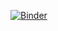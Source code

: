 [![Binder](https://mybinder.org/badge_logo.svg)](https://mybinder.org/v2/gh/karthik/test3/master?urlpath=rstudio)
